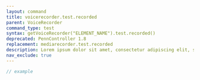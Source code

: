 ```yaml
---
layout: command
title: voicerecorder.test.recorded
parent: VoiceRecorder
command_type: test
syntax: getVoiceRecorder("ELEMENT_NAME").test.recorded()
deprecated: PennController 1.8
replacement: mediarecorder.test.recorded
description: Lorem ipsum dolor sit amet, consectetur adipiscing elit, sed do eiusmod tempor incididunt ut labore et dolore magna aliqua. Ut enim ad minim veniam, quis nostrud exercitation ullamco laboris nisi ut aliquip ex ea commodo consequat.
nav_exclude: true
---
```


```javascript
// example
```

